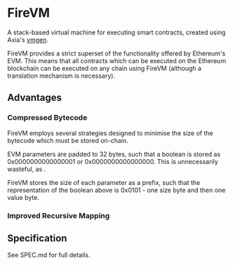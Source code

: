 # FireVM

A stack-based virtual machine for executing smart contracts, created using Axia's [vmgen](https://github.com/end-r/vmgen).

FireVM provides a strict superset of the functionality offered by Ethereum's EVM. This means that all contracts which can be executed on the Ethereum blockchain can be executed on any chain using FireVM (although a translation mechanism is necessary).

## Advantages

### Compressed Bytecode

FireVM employs several strategies designed to minimise the size of the bytecode which must be stored on-chain.

EVM parameters are padded to 32 bytes, such that a boolean is stored as 0x0000000000000001 or 0x0000000000000000. 
This is unnecessarily wasteful, as .

FireVM stores the size of each parameter as a prefix, such that the representation of the boolean above is 0x0101 - one size byte and then one value byte.

### Improved Recursive Mapping

## Specification

See SPEC.md for full details.
